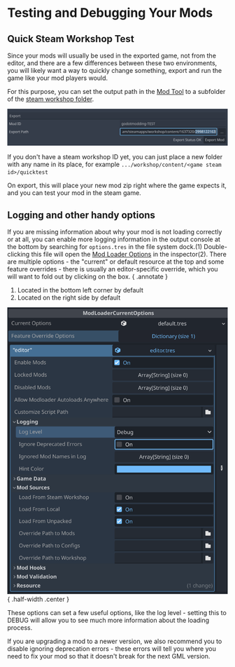 # Testing and Debugging Your Mods

## Quick Steam Workshop Test

Since your mods will usually be used in the exported game, not from the editor, and there are a few differences between
these two environments, you will likely want a way to quickly change something, export and run the game like your 
mod players would.

For this purpose, you can set the output path in the [Mod Tool](tools/mod_tool.md) to a subfolder of the
[steam workshop folder](file_paths.md#workshop-folder). 

![bottom area of the mod tool panel, showing the export path](_media/mod_tool_workshop_export.png)

If you don't have a steam workshop ID yet, you can just place a new folder with any name in its place, 
for example `.../workshop/content/<game steam id>/quicktest`

On export, this will place your new mod zip right where the game expects it, and you can test your mod in the steam game.

## Logging and other handy options

If you are missing information about why your mod is not loading correctly or at all, you can enable more logging 
information in the output console at the bottom by searching for `options.tres` in the file system dock.(1) 
Double-clicking this file will open the [Mod Loader Options](../integration/mod_loader_options.md) in the inspector(2). 
There are multiple options - the "current" or default resource at the top and some feature overrides - there is 
usually an editor-specific override, which you will want to fold out by clicking on the box. 
{ .annotate }

1.  Located in the bottom left corner by default
2.  Located on the right side by default


![options resource as seen in the inspector](_media/options_resource_inspector.png) 
{ .half-width .center }

These options can set a few useful options, like the log level - setting this to DEBUG will allow you to see much more 
information about the loading process. 

If you are upgrading a mod to a newer version, we also recommend you to disable
ignoring deprecation errors - these errors will tell you where you need to fix your mod so that it doesn't break for the 
next GML version.



